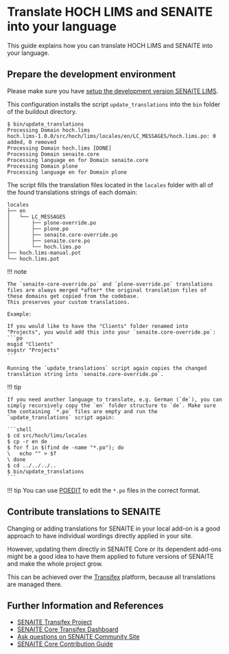 # Translate HOCH LIMS and SENAITE into your language

This guide explains how you can translate HOCH LIMS and SENAITE into your language.

## Prepare the development environment

Please make sure you have [setup the development version SENAITE LIMS](/index.html#how-to-setup-the-development-version-senaite-lims).

This configuration installs the script `update_translations` into the `bin` folder of the buildout directory.

```
$ bin/update_translations
Processing Domain hoch.lims
hoch.lims-1.0.0/src/hoch/lims/locales/en/LC_MESSAGES/hoch.lims.po: 0 added, 0 removed
Processing Domain hoch.lims [DONE]
Processing Domain senaite.core
Processing language en for Domain senaite.core
Processing Domain plone
Processing language en for Domain plone
```

The script fills the translation files located in the `locales` folder with all
of the found translations strings of each domain:

``` shell
locales
├── en
│   └── LC_MESSAGES
│       ├── plone-override.po
│       ├── plone.po
│       ├── senaite.core-override.po
│       ├── senaite.core.po
│       └── hoch.lims.po
├── hoch.lims-manual.pot
└── hoch.lims.pot
```

!!! note

    The `senaite-core-override.po` and `plone-override.po` translations files are always merged *after* the original translation files of these domains get copied from the codebase.
    This preserves your custom translations.

    Example:

    If you would like to have the "Clients" folder renamed into "Projects", you would add this into your `senaite.core-override.po`:
    ```po
    msgid "Clients"
    msgstr "Projects"
    ```

    Running the `update_translations` script again copies the changed translation string into `senaite.core-override.po`.


!!! tip

    If you need another language to translate, e.g. German (`de`), you can simply recursively copy the `en` folder structure to `de`. Make sure the containing `*.po` files are empty and run the `update_translations` script again:

    ```shell
    $ cd src/hoch/lims/locales
    $ cp -r en de
    $ for f in $(find de -name "*.po"); do
    \   echo "" > $f
    \ done
    $ cd ../../../..
    $ bin/update_translations
    ```

!!! tip
    You can use [POEDIT](https://poedit.net/) to edit the `*.po` files in the correct format.


## Contribute translations to SENAITE

Changing or adding translations for SENAITE in your local add-on is a good
approach to have individual wordings directly applied in your site.

However, updating them directly in SENAITE Core or its dependent add-ons might
be a good idea to have them applied to future versions of SENAITE and make the
whole project grow.

This can be achieved over the [Transifex](https://www.transifex.com) platform, because all translations are managed there.


## Further Information and References


- [SENAITE Transifex Project](https://app.transifex.com/senaite/)
- [SENAITE Core Transifex Dashboard](https://app.transifex.com/senaite/senaite-core/dashboard)
- [Ask questions on SENAITE Community Site](https://community.senaite.org)
- [SENAITE Core Contribution Guide](https://github.com/senaite/senaite.core/blob/2.x/CONTRIBUTING.md)

